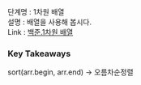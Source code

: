 단계명 : 1차원 배열  
설명 : 배열을 사용해 봅시다.  
Link : [백준.1차원 배열](https://www.acmicpc.net/step/6)  

### Key Takeaways  
sort(arr.begin, arr.end) -> 오름차순정렬